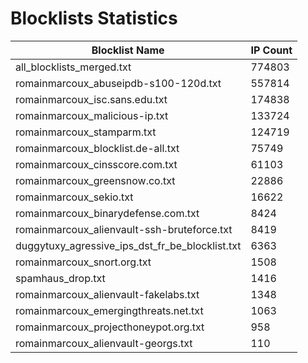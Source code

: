 # Blocklists Statistics
| Blocklist Name | IP Count |
|----|----|
| all_blocklists_merged.txt | 774803 |
| romainmarcoux_abuseipdb-s100-120d.txt | 557814 |
| romainmarcoux_isc.sans.edu.txt | 174838 |
| romainmarcoux_malicious-ip.txt | 133724 |
| romainmarcoux_stamparm.txt | 124719 |
| romainmarcoux_blocklist.de-all.txt | 75749 |
| romainmarcoux_cinsscore.com.txt | 61103 |
| romainmarcoux_greensnow.co.txt | 22886 |
| romainmarcoux_sekio.txt | 16622 |
| romainmarcoux_binarydefense.com.txt | 8424 |
| romainmarcoux_alienvault-ssh-bruteforce.txt | 8419 |
| duggytuxy_agressive_ips_dst_fr_be_blocklist.txt | 6363 |
| romainmarcoux_snort.org.txt | 1508 |
| spamhaus_drop.txt | 1416 |
| romainmarcoux_alienvault-fakelabs.txt | 1348 |
| romainmarcoux_emergingthreats.net.txt | 1063 |
| romainmarcoux_projecthoneypot.org.txt | 958 |
| romainmarcoux_alienvault-georgs.txt | 110 |
